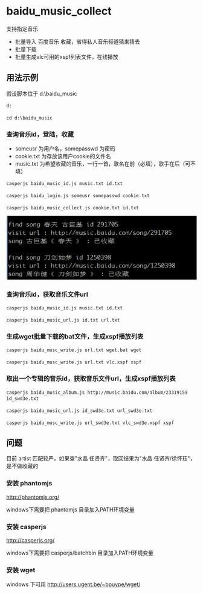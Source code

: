 baidu_music_collect
=================
支持指定音乐 
- 批量导入 百度音乐 收藏，省得私人音乐频道猜来猜去
- 批量下载
- 批量生成vlc可用的xspf列表文件，在线播放

用法示例
--------

假设脚本位于 d:\baidu_music
```
d:

cd d:\baidu_music
```

### 查询音乐id，登陆，收藏
- someusr 为用户名，somepasswd 为密码
- cookie.txt 为存放该用户cookie的文件名
- music.txt 为希望收藏的音乐，一行一首，歌名在前（必填），歌手在后（可不填）

```
casperjs baidu_music_id.js music.txt id.txt

casperjs baidu_login.js someusr somepasswd cookie.txt

casperjs baidu_music_collect.js cookie.txt id.txt
```
![baidu_music_collect.png](baidu_music_collect.png)

### 查询音乐id，获取音乐文件url
```
casperjs baidu_music_id.js music.txt id.txt

casperjs baidu_music_url.js id.txt url.txt
```

### 生成wget批量下载的bat文件，生成xspf播放列表
```
casperjs baidu_musc_write.js url.txt wget.bat wget

casperjs baidu_musc_write.js url.txt vlc.xspf xspf
```

### 取出一个专辑的音乐id，获取音乐文件url，生成xspf播放列表
```
casperjs baidu_music_album.js http://music.baidu.com/album/23319159 id_swd3e.txt

casperjs baidu_music_url.js id_swd3e.txt url_swd3e.txt

casperjs baidu_musc_write.js url_swd3e.txt vlc_swd3e.xspf xspf
```

问题
----

目前 artist 匹配较严，如果查"水晶 任贤齐"，取回结果为"水晶 任贤齐/徐怀珏"，是不做收藏的


### 安装 phantomjs

http://phantomjs.org/

windows下需要把 phantomjs 目录加入PATH环境变量

### 安装 casperjs

http://casperjs.org/

windows下需要把 casperjs/batchbin 目录加入PATH环境变量

### 安装 wget

windows 下可用 http://users.ugent.be/~bpuype/wget/
